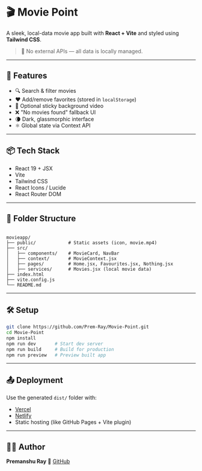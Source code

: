 # 🎬 Movie Point

A sleek, local-data movie app built with **React + Vite** and styled using **Tailwind CSS**.

> 🔌 No external APIs — all data is locally managed.

---

## 🚀 Features

- 🔍 Search & filter movies
- ❤️ Add/remove favorites (stored in `localStorage`)
- 🎥 Optional sticky background video
- ❌ "No movies found" fallback UI
- 🌘 Dark, glassmorphic interface
- ⚛️ Global state via Context API

---

## 📦 Tech Stack

- React 19 + JSX
- Vite
- Tailwind CSS
- React Icons / Lucide
- React Router DOM

---

## 📁 Folder Structure

```

movieapp/
├── public/            # Static assets (icon, movie.mp4)
├── src/
│   ├── components/    # MovieCard, NavBar
│   ├── context/       # MovieContext.jsx
│   ├── pages/         # Home.jsx, Favourites.jsx, Nothing.jsx
│   ├── services/      # Movies.jsx (local movie data)
├── index.html
├── vite.config.js
└── README.md

````

---

## 🛠️ Setup

```bash
git clone https://github.com/Prem-Ray/Movie-Point.git
cd Movie-Point
npm install
npm run dev       # Start dev server
npm run build     # Build for production
npm run preview   # Preview built app
````

---

## 📤 Deployment

Use the generated `dist/` folder with:

* [Vercel](https://vercel.com)
* [Netlify](https://netlify.com)
* Static hosting (like GitHub Pages + Vite plugin)

---

## 👨‍💻 Author

**Premanshu Ray**
🔗 [GitHub](https://github.com/Prem-Ray)
